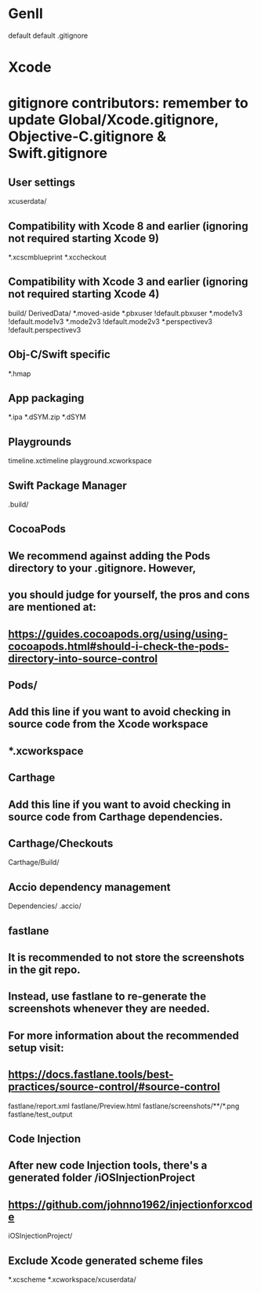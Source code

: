 # GenII
 default default 
 .gitignore
 
# Xcode
#
# gitignore contributors: remember to update Global/Xcode.gitignore, Objective-C.gitignore & Swift.gitignore

## User settings
xcuserdata/

## Compatibility with Xcode 8 and earlier (ignoring not required starting Xcode 9)
*.xcscmblueprint
*.xccheckout

## Compatibility with Xcode 3 and earlier (ignoring not required starting Xcode 4)
build/
DerivedData/
*.moved-aside
*.pbxuser
!default.pbxuser
*.mode1v3
!default.mode1v3
*.mode2v3
!default.mode2v3
*.perspectivev3
!default.perspectivev3

## Obj-C/Swift specific
*.hmap

## App packaging
*.ipa
*.dSYM.zip
*.dSYM

## Playgrounds
timeline.xctimeline
playground.xcworkspace

## Swift Package Manager
.build/

## CocoaPods
##
## We recommend against adding the Pods directory to your .gitignore. However,
## you should judge for yourself, the pros and cons are mentioned at:
## https://guides.cocoapods.org/using/using-cocoapods.html#should-i-check-the-pods-directory-into-source-control
##
## Pods/
##
## Add this line if you want to avoid checking in source code from the Xcode workspace
## *.xcworkspace

## Carthage
##
## Add this line if you want to avoid checking in source code from Carthage dependencies.
## Carthage/Checkouts

Carthage/Build/

## Accio dependency management
Dependencies/
.accio/

## fastlane
##
## It is recommended to not store the screenshots in the git repo.
## Instead, use fastlane to re-generate the screenshots whenever they are needed.
## For more information about the recommended setup visit:
## https://docs.fastlane.tools/best-practices/source-control/#source-control

fastlane/report.xml
fastlane/Preview.html
fastlane/screenshots/**/*.png
fastlane/test_output

## Code Injection
##
## After new code Injection tools, there's a generated folder /iOSInjectionProject
## https://github.com/johnno1962/injectionforxcode

iOSInjectionProject/

## Exclude Xcode generated scheme files
*.xcscheme
*.xcworkspace/xcuserdata/

